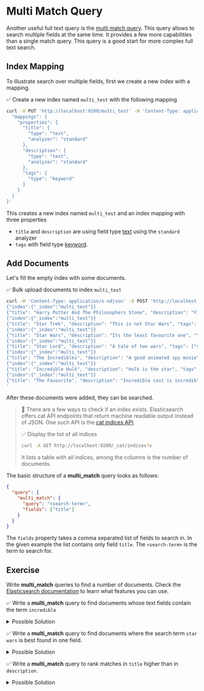 # Multi Match Query

Another useful full text query is the [multi match query](https://www.elastic.co/guide/en/elasticsearch/reference/current/query-dsl-multi-match-query.html). This query allows to search multiple fields at the same time. It provides a few more capabilities than a single match query. This query is a good start for more complex full text search.


## Index Mapping

To illustrate search over multiple fields, first we create a new index with a mapping.

✅ Create a new index named `multi_test` with the following mapping

```bash
curl -X PUT 'http://localhost:9200/multi_test' -H 'Content-Type: application/json' -d '{
  "mappings": {
    "properties": {
      "title": {
        "type": "text",
        "analyzer": "standard"
      },
      "description": {
        "type": "text",
        "analyzer": "standard"
      },
      "tags": {
        "type": "keyword"
      }
    }
  }
}'
```

This creates a new index named `multi_test` and an index mapping with three properties

* `title` and `description` are using field type [text](https://www.elastic.co/guide/en/elasticsearch/reference/current/text.html) using the `standard` analyzer
* `tags` with field type [keyword](https://www.elastic.co/guide/en/elasticsearch/reference/current/keyword.html).


## Add Documents

Let's fill the empty index with some documents.

✅ Bulk upload documents to index `multi_test`

```bash
curl -H 'Content-Type: application/x-ndjson' -X POST 'http://localhost:9200/multi_test/_bulk' -d '
{"index":{"_index":"multi_test"}}
{"title": "Harry Potter And The Philosophers Stone", "description": "First movie of many", "tags": ["action", "kids", "magic"]}
{"index":{"_index":"multi_test"}}
{"title": "Star Trek", "description": "This is not Star Wars", "tags": ["space", "action", "better"]}
{"index":{"_index":"multi_test"}}
{"title": "Star Wars", "description": "Its the least favourite one", "tags": ["space", "action", "good"]}
{"index":{"_index":"multi_test"}}
{"title": "Star Lord", "description": "A tale of two wars", "tags": ["space", "action", "good"]}
{"index":{"_index":"multi_test"}}
{"title": "The Incredibles", "description": "A good animated spy movie", "tags": ["kids", "spy"]}
{"index":{"_index":"multi_test"}}
{"title": "Incredible Hulk", "description": "Hulk is the star", "tags": ["action", "hero"]}
{"index":{"_index":"multi_test"}}
{"title": "The Favourite", "description": "Incredible cast is incredible", "tags": ["costume", "play"]}
'
```

After these documents were added, they can be searched.

> **🔎** There are a few ways to check if an index exists. Elasticsearch offers cat API endpoints that return machine readable output instead of JSON. One such API is the [cat indices API](https://www.elastic.co/guide/en/elasticsearch/reference/current/cat-indices.html).
>
> ✅ Display the list of all indices
> ```bash
> curl -X GET http://localhost:9200/_cat/indices?v
> ```
> It lists a table with all indices, among the columns is the number of documents.

The basic structure of a **multi_match** query looks as follows:

```json
{
  "query": {
    "multi_match": {
      "query": "<search-term>",
      "fields": ["title"]
    }
  }
}
```

The `fields` property takes a comma separated list of fields to search in. In the given example the list contains only field `title`. The `<search-term>` is the term to search for.


## Exercise

Write **multi_match** queries to find a number of documents.
Check the [Elasticsearch documentation](https://www.elastic.co/guide/en/elasticsearch/reference/current/query-dsl-multi-match-query.html) to learn what features you can use.

✅ Write a **multi_match** query to find documents whose text fields contain the term `incredible`

<details>
<summary>Possible Solution</summary>

```bash
curl -X POST 'http://localhost:9200/multi_test/_search?pretty' -H 'Content-Type: application/json' -d '{
  "query": {
    "multi_match": {
      "query": "incredible",
      "fields": ["title", "description"]
    }
  }
}'
```
</details>

✅ Write a **multi_match** query to find documents where the search term `star wars` is best found in one field.

<details>
<summary>Possible Solution</summary>

```bash
curl -X POST 'http://localhost:9200/multi_test/_search?pretty' -H 'Content-Type: application/json' -d '{
  "query": {
    "multi_match": {
      "query": "star wars",
      "fields": ["title", "description"],
      "type": "best_fields"
    }
  }
}'
```

> The `type` field allows a few different values. Compare the results between queries using `best_fields` and `most_fields`, what is the difference?

</details>

✅ Write a **multi_match** query to rank matches in `title` higher than in `description`.

<details>
<summary>Possible Solution</summary>

```bash
curl -X POST 'http://localhost:9200/multi_test/_search?pretty' -H 'Content-Type: application/json' -d '{
  "query": {
    "multi_match": {
      "query": "incredible",
      "fields": ["title^3", "description"]
    }
  }
}'
```

This query boosts a match in `title` by a factor of `3` compared to a match in `description`.

> Setting boost factors is a good way to rank documents according to the fields they match.
</details>
